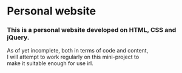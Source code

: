 # Personal website


### This is a personal website developed on HTML, CSS and jQuery.   


As of yet incomplete, both in terms of code and content,  
I will attempt to work regularly on this mini-project to  
make it suitable enough for use irl.
